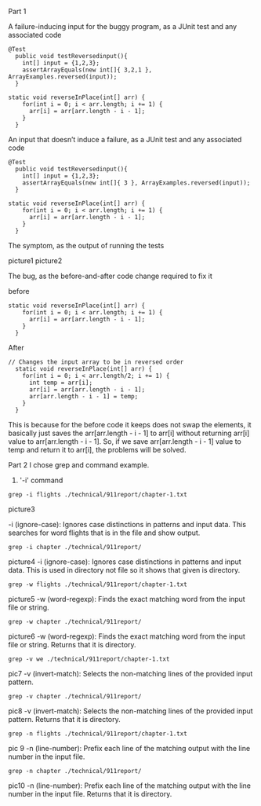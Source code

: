 Part 1

A failure-inducing input for the buggy program, as a JUnit test and any associated code

```
@Test
  public void testReversedinput(){
    int[] input = {1,2,3};
    assertArrayEquals(new int[]{ 3,2,1 }, ArrayExamples.reversed(input));
  }
```

```
static void reverseInPlace(int[] arr) {
    for(int i = 0; i < arr.length; i += 1) {
      arr[i] = arr[arr.length - i - 1];
    }
  }
```

An input that doesn’t induce a failure, as a JUnit test and any associated code

```
@Test
  public void testReversedinput(){
    int[] input = {1,2,3};
    assertArrayEquals(new int[]{ 3 }, ArrayExamples.reversed(input));
  }
```

```
static void reverseInPlace(int[] arr) {
    for(int i = 0; i < arr.length; i += 1) {
      arr[i] = arr[arr.length - i - 1];
    }
  }
```

The symptom, as the output of running the tests

picture1
picture2

The bug, as the before-and-after code change required to fix it

before
```
static void reverseInPlace(int[] arr) {
    for(int i = 0; i < arr.length; i += 1) {
      arr[i] = arr[arr.length - i - 1];
    }
  }
```

After
```
// Changes the input array to be in reversed order
  static void reverseInPlace(int[] arr) {
    for(int i = 0; i < arr.length/2; i += 1) {
      int temp = arr[i];
      arr[i] = arr[arr.length - i - 1];
      arr[arr.length - i - 1] = temp;
    }
  }
```

This is because for the before code it keeps does not swap the elements, it basically just saves the arr[arr.length - i - 1] to arr[i] without returning arr[i] value to arr[arr.length - i - 1].
So, if we save arr[arr.length - i - 1] value to temp and return it to arr[i], the problems will be solved.

Part 2
I chose grep and command example.

1. '-i' command
```
grep -i flights ./technical/911report/chapter-1.txt
```
picture3

-i (ignore-case): Ignores case distinctions in patterns and input data. This searches for word flights that is in the file and show output.
```
grep -i chapter ./technical/911report/
```
picture4
-i (ignore-case): Ignores case distinctions in patterns and input data. This is used in directory not file so it shows that given is directory.

```
grep -w flights ./technical/911report/chapter-1.txt
```
picture5
-w (word-regexp): Finds the exact matching word from the input file or string.

```
grep -w chapter ./technical/911report/
```
picture6
-w (word-regexp): Finds the exact matching word from the input file or string. Returns that it is directory.

```
grep -v we ./technical/911report/chapter-1.txt
```
pic7
-v (invert-match): Selects the non-matching lines of the provided input pattern​.

```
grep -v chapter ./technical/911report/
```
pic8
-v (invert-match): Selects the non-matching lines of the provided input pattern​. Returns that it is directory.

```
grep -n flights ./technical/911report/chapter-1.txt
```
pic 9
-n (line-number): Prefix each line of the matching output with the line number in the input file.

```
grep -n chapter ./technical/911report/  
```
pic10
-n (line-number): Prefix each line of the matching output with the line number in the input file.  Returns that it is directory.

















